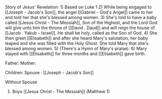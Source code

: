 Story of Jesus' Revelation:
	1) Based on Luke 1
	2) While being engaged to [[Joseph - Jacob's Son]], the angel [[Gabriel - God's Angel]] came to her and told her that she's blessed among women.
	3) She's told to have a baby called [[Jesus Christ - The Messiah]], Son of the Highest, and the Lord God will give unto him the throne of [[David . Daud]] and will reign the house of [[Jacob . Yakub - Israel]]. He shall be holy, called as the Son of God.
	4) She then greet [[Elisabeth]] and after she heard Mary's salutation, her baby leaped and she was filled with the Holy Ghost. She told Mary that she's blessed among women.
	5) (There's a Hymn of Mary's praise).
	6) Mary stayed with [[Elisabeth]] for three months and [[Elisabeth]] gave birth.

Father: 
Mother: 

Children:
Spouse : [[Joseph - Jacob's Son]]

Without Spouse
1) Boys
	[[Jesus Christ - The Messiah]] (Matthew 1)